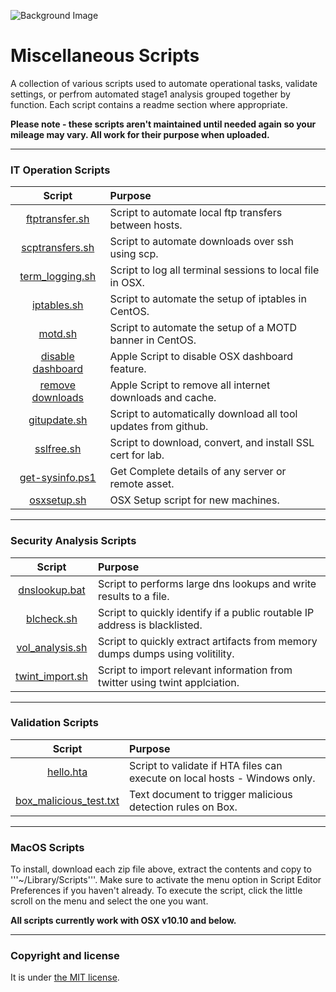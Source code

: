 ![Background Image](https://user-images.githubusercontent.com/6200040/50236438-60718a00-0388-11e9-887d-8bbc1f794ded.JPG)

# Miscellaneous Scripts

A collection of various scripts used to automate operational tasks, validate settings, or perfrom automated stage1 analysis grouped together by function.  Each script contains a readme section where appropriate.  

**Please note - these scripts aren't maintained until needed again so your mileage may vary.  All work for their purpose when uploaded.**

---

### IT Operation Scripts

| Script  |  Purpose |
|:-----------:|:--------|
| [ftptransfer.sh](https://github.com/ashbyca/rsc-admin/blob/master/ftptransfer.sh)     | Script to automate local ftp transfers between hosts. |
| [scptransfers.sh](https://github.com/ashbyca/rsc-admin/blob/master/scptransfers.sh)    | Script to automate downloads over ssh using scp.|
| [term_logging.sh](https://github.com/ashbyca/rsc-admin/blob/master/terminal_logging.sh)    | Script to log all terminal sessions to local file in OSX.  |
| [iptables.sh](https://github.com/ashbyca/rsc-admin/blob/master/iptables.sh) | Script to automate the setup of iptables in CentOS. |
| [motd.sh](https://github.com/ashbyca/rsc-admin/blob/master/motd.sh) | Script to automate the setup of a MOTD banner in CentOS. |
| [disable dashboard](https://github.com/ashbyca/rsc-admin/blob/master/Disable%20OSX%20Dashboard.zip) | Apple Script to disable OSX dashboard feature. |
| [remove downloads](https://github.com/ashbyca/rsc-admin/blob/master/Remove%20INET%20Downloads.zip) | Apple Script to remove all internet downloads and cache. |
| [gitupdate.sh](https://github.com/ashbyca/rsc-admin/blob/master/gitupdate.sh) | Script to automatically download all tool updates from github. |
| [sslfree.sh](https://github.com/ashbyca/rsc-admin/blob/master/sslfree.sh) | Script to download, convert, and install SSL cert for lab. | 
| [get-sysinfo.ps1](https://github.com/ashbyca/scripts/blob/master/get-sysinfo.ps1) | Get Complete details of any server or remote asset. |
| [osxsetup.sh](https://github.com/ashbyca/scripts/blob/master/osxsetup.sh) | OSX Setup script for new machines. |

---

### Security Analysis Scripts

| Script  |  Purpose |
|:-----------:|:--------|
| [dnslookup.bat](https://github.com/ashbyca/rsc-admin/blob/master/dnslookup.bat)     | Script to performs large dns lookups and write results to a file. |
| [blcheck.sh](https://github.com/ashbyca/rsc-admin/blob/master/blcheck.sh)     | Script to quickly identify if a public routable IP address is blacklisted. |
| [vol_analysis.sh](https://github.com/ashbyca/rsc-admin/blob/master/vol_analysis.sh)     | Script to quickly extract artifacts from memory dumps dumps using volitility. |
| [twint_import.sh](https://github.com/ashbyca/rsc-admin/blob/master/twint_import.sh)     | Script to import relevant information from twitter using twint applciation.  | 

---

### Validation Scripts

| Script  |  Purpose |
|:-----------:|:--------|
| [hello.hta](https://github.com/ashbyca/rsc-admin/blob/master/hello.hta)     | Script to validate if HTA files can execute on local hosts - Windows only. | 
| [box_malicious_test.txt](https://github.com/ashbyca/rsc-admin/blob/master/box_malicious_test.txt)     | Text document to trigger malicious detection rules on Box.  |

---

### MacOS Scripts

To install, download each zip file above, extract the contents and copy to '''~/Library/Scripts'''.  Make sure to activate the menu option in Script Editor Preferences if you haven't already.  To execute the script, click the little scroll on the menu and select the one you want.

**All scripts currently work with OSX v10.10 and below.**  

---

### Copyright and license

It is under [the MIT license](/LICENSE).
